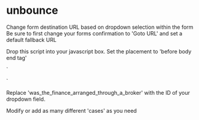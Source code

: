 # unbounce
Change form destination URL based on dropdown selection within the form
Be sure to first change your forms confirmation to 'Goto URL' and set a default fallback URL

Drop this script into your javascript box. Set the placement to 'before body end tag' 

`<script src="https://code.jquery.com/jquery-3.5.1.slim.min.js"></script>
<script>
$("#was_the_finance_arranged_through_a_broker").on('change', function() {
 
  switch ($(this).val()) {      
    case 'Yes':
       window.module.lp.form.data.url = "http://www.google.com";
        break;
    case 'No':
        window.module.lp.form.data.url = "http://www.bing.com";
        break;
  }
  
});  
</script>`
Replace 'was_the_finance_arranged_through_a_broker' with the ID of your dropdown field.

Modify or add as many different 'cases' as you need
